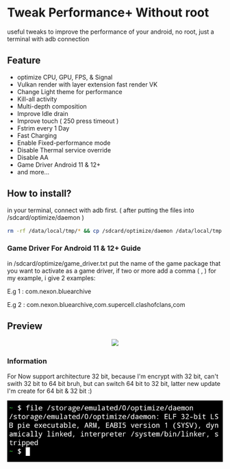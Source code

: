 # Tweak Performance+ Without root

useful tweaks to improve the performance of your android, no root, just a terminal with adb connection

## Feature

* optimize CPU, GPU, FPS, & Signal
* Vulkan render with layer extension fast render VK
* Change Light theme for performance
* Kill-all activity
* Multi-depth composition
* Improve Idle drain
* Improve touch ( 250 press timeout )
* Fstrim every 1 Day
* Fast Charging
* Enable Fixed-performance mode
* Disable Thermal service override
* Disable AA
* Game Driver Android 11 & 12+
* and more...

## How to install?

in your terminal, connect with adb first.
( after putting the files into /sdcard/optimize/daemon )

```bash
rm -rf /data/local/tmp/* && cp /sdcard/optimize/daemon /data/local/tmp && cd /data/local/tmp && chmod a+x /data/local/tmp/daemon && ./daemon
```

### Game Driver For Android 11 & 12+ Guide

in /sdcard/optimize/game_driver.txt
put the name of the game package that you want to activate as a game driver, if two or more add a comma ( , ) for my example, i give 2 examples:

E.g 1 : com.nexon.bluearchive

E.g 2 : com.nexon.bluearchive,com.supercell.clashofclans,com

## Preview

<p align="center">
  <img alig src="previmew.jpg" />
</p>

### Information 
For Now support architecture 32 bit, because I'm encrypt with 32 bit, can't swith 32 bit to 64 bit bruh, but can switch 64 bit to 32 bit, latter new update I'm create for 64 bit & 32 bit :)
<p align="center">
  <img alig src="temporinfor.jpg" />
</p>

